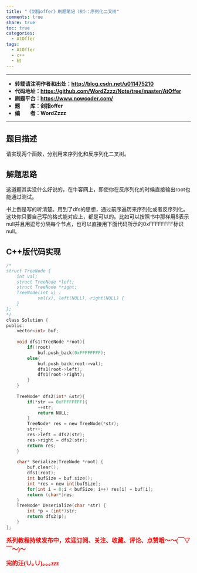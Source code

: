 ```yaml
---
title: "《剑指offer》刷题笔记（树）：序列化二叉树"
comments: true
share: true
toc: true
categories:
  - AtOffer
tags:
  - AtOffer
  - c++
  - 树
---
```


----------

- **转载请注明作者和出处：http://blog.csdn.net/u011475210**
- **代码地址：https://github.com/WordZzzz/Note/tree/master/AtOffer**
- **刷题平台：https://www.nowcoder.com/**
- **题&emsp;&emsp;库：剑指offer**
- **编&emsp;&emsp;者：WordZzzz**

----------

## 题目描述

请实现两个函数，分别用来序列化和反序列化二叉树。

## 解题思路

这道题其实没什么好说的，在牛客网上，即使你在反序列化的时候直接输出root也能通过测试。

书上倒是写的听清楚。用到了dfs的思想，通过前序遍历来序列化或者反序列化。这块你只要自己写的格式能对应上，都是可以的。比如可以按照书中那样用$表示null并且用逗号分隔每个节点，也可以直接用下面代码所示的0xFFFFFFFF标识null。

## C++版代码实现

```c
/*
struct TreeNode {
    int val;
    struct TreeNode *left;
    struct TreeNode *right;
    TreeNode(int x) :
            val(x), left(NULL), right(NULL) {
    }
};
*/
class Solution {
public:
    vector<int> buf;
    
    void dfs1(TreeNode *root){
        if(!root)
            buf.push_back(0xFFFFFFFF);
        else{
            buf.push_back(root->val);
            dfs1(root->left);
            dfs1(root->right);
        }
    }
    
    TreeNode* dfs2(int* &str){
        if(*str == 0xFFFFFFFF){
            ++str;
            return NULL;
        }
        TreeNode* res = new TreeNode(*str);
        str++;
        res->left = dfs2(str);
        res->right = dfs2(str);
        return res;
    }
    
    char* Serialize(TreeNode *root) {    
        buf.clear();
        dfs1(root);
        int bufSize = buf.size();
        int *res = new int[bufSize];
        for(int i = 0;i < bufSize; i++) res[i] = buf[i];
        return (char*)res;
    }
    TreeNode* Deserialize(char *str) {
        int *p = (int*)str;
        return dfs2(p);
    }
};
```

**<font color="red" size=3 face="仿宋">系列教程持续发布中，欢迎订阅、关注、收藏、评论、点赞哦～～(￣▽￣～)～</font>**

**<font color="red" size=3 face="仿宋">完的汪(∪｡∪)｡｡｡zzz</font>**